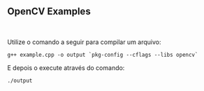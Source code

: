 ## OpenCV Examples

<br>

Utilize o comando a seguir para compilar um arquivo:

```
g++ example.cpp -o output `pkg-config --cflags --libs opencv`
```

E depois o execute através do comando:

```
./output
```
